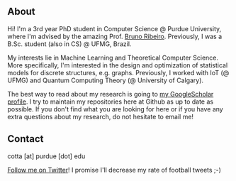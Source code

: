 ## About

Hi! I'm a 3rd year PhD student in Computer Science @ Purdue University, where I'm advised by the amazing Prof. [Bruno Ribeiro](https://www.cs.purdue.edu/homes/ribeirob/). Previously, I was a B.Sc. student (also in CS) @ UFMG, Brazil.

My interests lie in Machine Learning and Theoretical Computer Science. More specifically, I'm interested in the design and optimization of statistical models for discrete structures, e.g. graphs. Previously, I worked with IoT (@ UFMG) and Quantum Computing Theory (@ University of Calgary).

The best way to read about my research is going to [my GoogleScholar profile](https://goo.gl/zrNQue). I try to maintain my repositories here at Github as up to date as possible. If you don't find what you are looking for here or if you have any extra questions about my research, do not hesitate to email me!

## Contact

cotta [at] purdue [dot] edu 

[Follow me on Twitter](https://twitter.com/cottascience)! I promise I'll decrease my rate of football tweets ;-)
